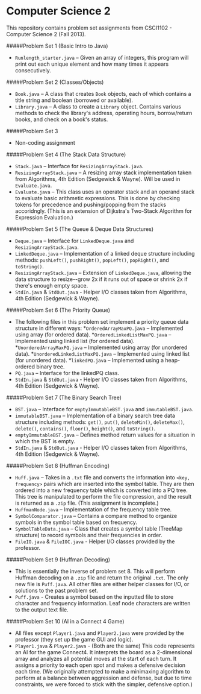 Computer Science 2
==================

This repository contains problem set assignments from CSCI1102 - Computer Science 2 (Fall 2013).

#####Problem Set 1 (Basic Intro to Java)
* `Runlength_starter.java` – Given an array of integers, this program will print out each unique element and how many times it appears consecutively.

#####Problem Set 2 (Classes/Objects)
* `Book.java` – A class that creates `Book` objects, each of which contains a title string and boolean (borrowed or available).
* `Library.java` – A class to create a `Library` object. Contains various methods to check the library's address, operating hours, borrow/return books, and check on a book's status.

#####Problem Set 3
* Non-coding assignment

#####Problem Set 4 (The Stack Data Structure)
* `Stack.java` – Interface for `ResizingArrayStack.java`.
* `ResizingArrayStack.java` – A resizing array stack implementation taken from Algorithms, 4th Edition (Sedgewick & Wayne). Will be used in `Evaluate.java`. 
* `Evaluate.java` – This class uses an operator stack and an operand stack to evaluate basic arithmetic expressions. This is done by checking tokens for precedence and pushing/popping from the stacks accoridngly. (This is an extension of Dijkstra's Two-Stack Algorithm for Expression Evaluation.)

#####Problem Set 5 (The Queue & Deque Data Structures)
* `Deque.java` – Interface for `LinkedDeque.java` and `ResizingArrayStack.java`.
* `LinkedDeque.java` – Implementation of a linked deque structure including methods: `pushLeft()`, `pushRight()`, `popLeft()`, `popRight()`, and `toString()`.
* `ResizingArrayStack.java` – Extension of `LinkedDeque.java`, allowing the data structure to resize--grow 2x if it runs out of space or shrink 2x if there's enough empty space.
* `StdIn.java` & `StdOut.java` - Helper I/O classes taken from Algorithms, 4th Edition (Sedgewick & Wayne).

#####Problem Set 6 (The Priority Queue)
* The following files in this problem set implement a priority queue data structure in different ways:
	*`OrderedArrayMaxPQ.java` – Implemented using array (for ordered data).
	*`OrderedLinkedListMaxPQ.java` – Implemented using linked list (for ordered data).
	*`UnorderedArrayMaxPQ.java` – Implemented using array (for unordered data).
	*`UnorderedLinkedListMaxPQ.java` – Implemented using linked list (for unordered data).
	*`linkedPQ.java` – Implemented using a heap-ordered binary tree.
* `PQ.java` – Interface for the linkedPQ class.
* `StdIn.java` & `StdOut.java` - Helper I/O classes taken from Algorithms, 4th Edition (Sedgewick & Wayne).

#####Problem Set 7 (The Binary Search Tree)
* `BST.java` – Interface for `emptyImmutableBST.java` and `immutableBST.java`.
* `immutableBST.java` – Implementation of a binary search tree data structure including methods: `get()`, `put()`, `deleteMin()`, `deleteMax()`, `delete()`, `contains()`, `floor()`, `height()`, and `toString()`.
* `emptyImmutableBST.java` – Defines method return values for a situation in which the BST is empty.
* `StdIn.java` & `StdOut.java` - Helper I/O classes taken from Algorithms, 4th Edition (Sedgewick & Wayne).

#####Problem Set 8 (Huffman Encoding)
* `Huff.java` – Takes in a `.txt` file and converts the information into `<key, frequency>` pairs which are inserted into the symbol table. They are then ordered into a new frequency table which is converted into a PQ tree. This tree is manipulated to perform the file compression, and the result is returned as a `.zip` file. (This assignment is incomplete.)
* `HuffmanNode.java` – Implementation of the frequency table tree. 
* `SymbolComparator.java` – Contains a compare method to organize symbols in the symbol table based on frequency.
* `SymbolTableData.java` – Class that creates a symbol table (TreeMap structure) to record symbols and their frequencies in order. 
* `FileIO.java` & `FileIOC.java` - Helper I/O classes provided by the professor.

#####Problem Set 9 (Huffman Decoding)
* This is essentially the inverse of problem set 8. This will perform Huffman decoding on a `.zip` file and return the original `.txt`. The only new file is `Puff.java`. All other files are either helper classes for I/O, or solutions to the past problem set. 
* `Puff.java` - Creates a symbol based on the inputted file to store character and frequency information. Leaf node characters are written to the output text file. 

#####Problem Set 10 (AI in a Connect 4 Game)
* All files except `Player1.java` and `Player2.java` were provided by the professor (they set up the game GUI and logic).
* `Player1.java` & `Player2.java` - (Both are the same) This code represents an AI for the game Connect4. It interprets the board as a 2-dimensional array and analyzes all potential moves at the start of each turn. It assigns a priority to each open spot and makes a defensive decision each time. (We originally attempted to make a minimaxing algorithm to perform at a balance between aggression and defense, but due to time constraints, we were forced to stick with the simpler, defensive option.)


